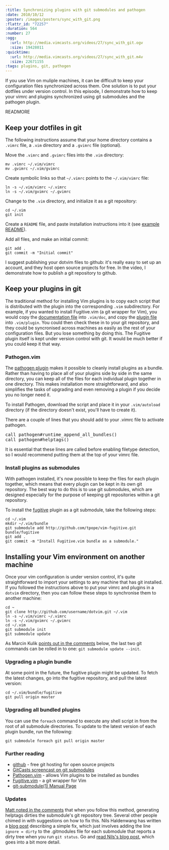 ```yaml
--- 
:title: Synchronizing plugins with git submodules and pathogen
:date: 2010/10/12
:poster: /images/posters/sync_with_git.png
:flattr_id: "72257"
:duration: 564
:number: 27
:ogg: 
  :url: http://media.vimcasts.org/videos/27/sync_with_git.ogv
  :size: 19428011
:quicktime: 
  :url: http://media.vimcasts.org/videos/27/sync_with_git.m4v
  :size: 22671155
:tags: plugins, git, pathogen
---
```


If you use Vim on muliple machines, it can be difficult to keep your configuration files synchronized across them. One solution is to put your dotfiles under version control. In this episode, I demonstrate how to keep your vimrc and plugins synchronized using git submodules and the pathogen plugin.



READMORE


## Keep your dotfiles in git

The following instructions assume that your home directory contains a `.vimrc` file, a `.vim` directory and a `.gvimrc` file (optional).

Move the `.vimrc` and `.gvimrc` files into the `.vim` directory:

    mv .vimrc ~/.vim/vimrc
    mv .gvimrc ~/.vim/gvimrc

Create symbolic links so that `~/.vimrc` points to the `~/.vim/vimrc` file:

    ln -s ~/.vim/vimrc ~/.vimrc
    ln -s ~/.vim/gvimrc ~/.gvimrc

Change to the `.vim` directory, and initialize it as a git repository:

    cd ~/.vim
    git init

Create a `README` file, and paste installation instructions into it (see [example README][readme]).

Add all files, and make an initial commit:

    git add .
    git commit -m "Initial commit"

I suggest publishing your dotvim files to github: it's really easy to set up an account, and they host open source projects for free. In the video, I demonstrate how to publish a git repository to github.

## Keep your plugins in git

The traditional method for installing Vim plugins is to copy each script that is distributed with the plugin into the corresponding `.vim` subdirectory. For example, if you wanted to install Fugitive.vim (a git wrapper for Vim), you would copy the [documentation file][f_doc] into `.vim/doc`, and copy the [plugin file][f_plug] into `.vim/plugin`. You could then check these in to your git repository, and they could be syncronised across machines as easily as the rest of your configuration files. But you lose something by doing this. The Fugitive plugin itself is kept under version control with git. It would be much better if you could keep it that way.

### Pathogen.vim

The [pathogen plugin][pathogen] makes it possible to cleanly install plugins as a bundle. Rather than having to place all of your plugins side by side in the same directory, you can keep all of the files for each individual plugin together in one directory. This makes installation more straightforward, and also simplifies the tasks of upgrading and even removing a plugin if you decide you no longer need it.

To install Pathogen, download the script and place it in your `.vim/autoload` directory (if the directory doesn't exist, you'll have to create it).

There are a couple of lines that you should add to your .vimrc file to activate pathogen.

<pre class="brush: vimscript">
call pathogen#runtime_append_all_bundles()
call pathogen#helptags()
</pre>

It is essential that these lines are called before enabling filetype detection, so I would recommend putting them at the top of your vimrc file. 

### Install plugins as submodules

With pathogen installed, it's now possible to keep the files for each plugin together, which means that every plugin can be kept in its own git repository. The best way to do this is to use git submodules, which are designed especially for the purpose of keeping git repositories within a git repository.

To install the [fugitive][fugitive] plugin as a git submodule, take the following steps:

    cd ~/.vim
    mkdir ~/.vim/bundle
    git submodule add http://github.com/tpope/vim-fugitive.git bundle/fugitive
    git add .
    git commit -m "Install Fugitive.vim bundle as a submodule."

## Installing your Vim environment on another machine

Once your vim configuration is under version control, it's quite straightforward to import your settings to any machine that has git installed. If you followed the instructions above to put your vimrc and plugins in a `dotvim` directory, then you can follow these steps to synchronise them to another machine:

    cd ~
    git clone http://github.com/username/dotvim.git ~/.vim
    ln -s ~/.vim/vimrc ~/.vimrc
    ln -s ~/.vim/gvimrc ~/.gvimrc
    cd ~/.vim
    git submodule init
    git submodule update

As Marcin Kulik [points out in the comments][fold] below, the last two git commands can be rolled in to one: `git submodule update --init`.

### Upgrading a plugin bundle

At some point in the future, the fugitive plugin might be updated. To fetch the latest changes, go into the fugitive repository, and pull the latest version:

    cd ~/.vim/bundle/fugitive
    git pull origin master

### Upgrading all bundled plugins

You can use the `foreach` command to execute any shell script in from the root of all submodule directories. To update to the latest version of each plugin bundle, run the following:

    git submodule foreach git pull origin master

### Further reading

* [github][github] - free git hosting for open source projects
* [GitCasts screencast on git submodules][gitcast]
* [Pathogen.vim][pathogen] - allows Vim plugins to be installed as bundles
* [Fugitive.vim][fugitive] - a git wrapper for Vim
* [git-submodule(1) Manual Page][submodules]

### Updates

[Matt noted in the comments][comment] that when you follow this method, generating helptags dirties the submodule's git repository tree. Several other people chimed in with suggestions on how to fix this. Nils Haldenwang has written a [blog post][nils] describing a simple fix, which just involves adding the line `ignore = dirty` to the .gitmodules file for each submodule that reports a dirty tree when you run `git status`. Go and [read Nils's blog post][nils], which goes into a bit more detail.

[gitcast]:  http://blip.tv/file/4218925
[fugitive]: http://github.com/tpope/vim-fugitive
[pathogen]: http://www.vim.org/scripts/script.php?script_id=2332
[readme]: http://github.com/nelstrom/dotvim/raw/master/README
[f_doc]: http://github.com/tpope/vim-fugitive/blob/master/doc/fugitive.txt
[f_plug]: http://github.com/tpope/vim-fugitive/blob/master/plugin/fugitive.vim
[github]: http://github.com/
[fold]: http://disq.us/ot9va
[comment]: http://vimcasts.org/episodes/synchronizing-plugins-with-git-submodules-and-pathogen/#comment-86512237
[nils]: http://www.nils-haldenwang.de/frameworks-and-tools/git/how-to-ignore-changes-in-git-submodules
[submodules]: http://www.kernel.org/pub/software/scm/git/docs/v1.7.5.4/git-submodule.html
